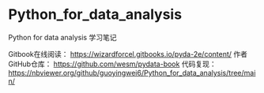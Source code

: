 # Python_for_data_analysis
Python for data analysis 学习笔记

Gitbook在线阅读：
https://wizardforcel.gitbooks.io/pyda-2e/content/
作者GitHub仓库：
https://github.com/wesm/pydata-book
代码复现：
https://nbviewer.org/github/guoyingwei6/Python_for_data_analysis/tree/main/
